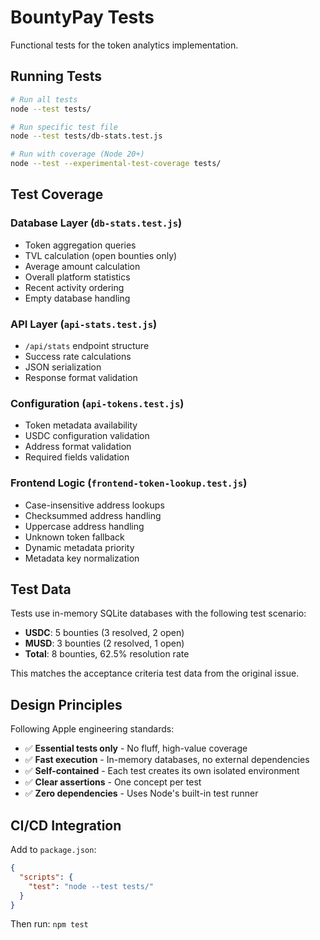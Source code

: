 # BountyPay Tests

Functional tests for the token analytics implementation.

## Running Tests

```bash
# Run all tests
node --test tests/

# Run specific test file
node --test tests/db-stats.test.js

# Run with coverage (Node 20+)
node --test --experimental-test-coverage tests/
```

## Test Coverage

### Database Layer (`db-stats.test.js`)
- Token aggregation queries
- TVL calculation (open bounties only)
- Average amount calculation
- Overall platform statistics
- Recent activity ordering
- Empty database handling

### API Layer (`api-stats.test.js`)
- `/api/stats` endpoint structure
- Success rate calculations
- JSON serialization
- Response format validation

### Configuration (`api-tokens.test.js`)
- Token metadata availability
- USDC configuration validation
- Address format validation
- Required fields validation

### Frontend Logic (`frontend-token-lookup.test.js`)
- Case-insensitive address lookups
- Checksummed address handling
- Uppercase address handling
- Unknown token fallback
- Dynamic metadata priority
- Metadata key normalization

## Test Data

Tests use in-memory SQLite databases with the following test scenario:
- **USDC**: 5 bounties (3 resolved, 2 open)
- **MUSD**: 3 bounties (2 resolved, 1 open)
- **Total**: 8 bounties, 62.5% resolution rate

This matches the acceptance criteria test data from the original issue.

## Design Principles

Following Apple engineering standards:
- ✅ **Essential tests only** - No fluff, high-value coverage
- ✅ **Fast execution** - In-memory databases, no external dependencies
- ✅ **Self-contained** - Each test creates its own isolated environment
- ✅ **Clear assertions** - One concept per test
- ✅ **Zero dependencies** - Uses Node's built-in test runner

## CI/CD Integration

Add to `package.json`:
```json
{
  "scripts": {
    "test": "node --test tests/"
  }
}
```

Then run: `npm test`

